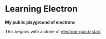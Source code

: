 # Learning Electron
**My public playground of electron**s

This begans with a clone of [electron-quick-start](README-electron-quick-start.md)